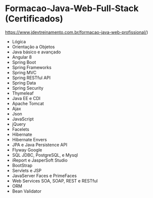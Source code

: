 # Formacao-Java-Web-Full-Stack (Certificados)
https://www.jdevtreinamento.com.br/formacao-java-web-profissional/)

- Lógica
- Orientação a Objetos
- Java básico e avançado
- Angular 8
- Spring Boot
- Spring Frameworks
- Spring MVC
- Spring RESTful API
- Spring Data
- Spring Security
- Thymeleaf
- Java EE e CDI
- Apache Tomcat
- Ajax
- Json
- JavaScript
- jQuery
- Facelets
- Hibernate
- Hibernate Envers
- JPA e Java Persistence API
- Flyway Google
- SQL JDBC, PostgreSQL, e Mysql
- iReport e JasperSoft Studio
- BootStrap
- Servlets e JSP
- JavaServer Faces e PrimeFaces
- Web Services SOA, SOAP, REST e RESTful
- ORM
- Bean Validator
